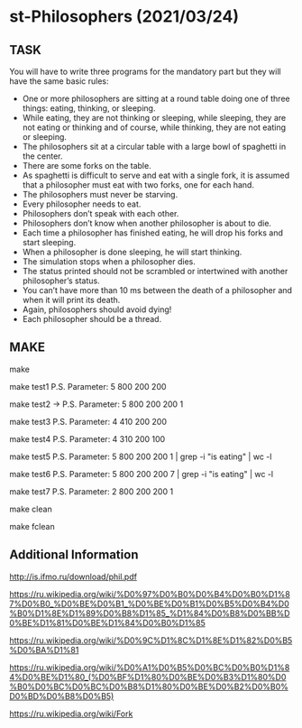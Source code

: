 # st-Philosophers (2021/03/24)

## TASK
You will have to write three programs for the mandatory part but they will have the same basic rules:
- One or more philosophers are sitting at a round table doing one of three things: eating, thinking, or sleeping.
- While eating, they are not thinking or sleeping, while sleeping, they are not eating or thinking and of course, while thinking, they are not eating or sleeping.
- The philosophers sit at a circular table with a large bowl of spaghetti in the center.
- There are some forks on the table.
- As spaghetti is difficult to serve and eat with a single fork, it is assumed that a philosopher must eat with two forks, one for each hand.
- The philosophers must never be starving.
- Every philosopher needs to eat.
- Philosophers don’t speak with each other.
- Philosophers don’t know when another philosopher is about to die.
- Each time a philosopher has finished eating, he will drop his forks and start sleeping.
- When a philosopher is done sleeping, he will start thinking.
- The simulation stops when a philosopher dies.
- The status printed should not be scrambled or intertwined with another philosopher’s status.
- You can’t have more than 10 ms between the death of a philosopher and when it will print its death.
- Again, philosophers should avoid dying!
- Each philosopher should be a thread.

## MAKE
make

make test1
P.S. Parameter: 5 800 200 200

make test2 -> P.S. Parameter: 5 800 200 200 1

make test3
P.S. Parameter: 4 410 200 200

make test4
P.S. Parameter: 4 310 200 100 

make test5
P.S. Parameter: 5 800 200 200 1 | grep -i "is eating" | wc -l

make test6
P.S. Parameter: 5 800 200 200 7 | grep -i "is eating" | wc -l

make test7
P.S. Parameter: 2 800 200 200 1

make clean

make fclean

## Additional Information
http://is.ifmo.ru/download/phil.pdf

https://ru.wikipedia.org/wiki/%D0%97%D0%B0%D0%B4%D0%B0%D1%87%D0%B0_%D0%BE%D0%B1_%D0%BE%D0%B1%D0%B5%D0%B4%D0%B0%D1%8E%D1%89%D0%B8%D1%85_%D1%84%D0%B8%D0%BB%D0%BE%D1%81%D0%BE%D1%84%D0%B0%D1%85

https://ru.wikipedia.org/wiki/%D0%9C%D1%8C%D1%8E%D1%82%D0%B5%D0%BA%D1%81

https://ru.wikipedia.org/wiki/%D0%A1%D0%B5%D0%BC%D0%B0%D1%84%D0%BE%D1%80_(%D0%BF%D1%80%D0%BE%D0%B3%D1%80%D0%B0%D0%BC%D0%BC%D0%B8%D1%80%D0%BE%D0%B2%D0%B0%D0%BD%D0%B8%D0%B5)

https://ru.wikipedia.org/wiki/Fork
